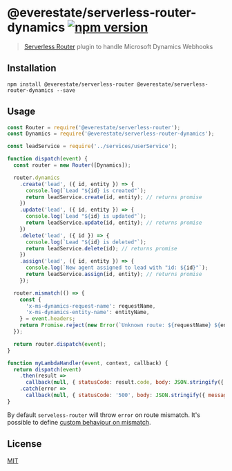 # @everestate/serverless-router-dynamics [![npm version](https://badge.fury.io/js/%40everestate%2Fserverless-router-dynamics.svg)](https://www.npmjs.com/package/@everestate/serverless-router-dynamics)

> [Serverless Router](https://github.com/everestate/serverless-router) plugin to handle Microsoft Dynamics Webhooks

## Installation

```
npm install @everestate/serverless-router @everestate/serverless-router-dynamics --save
```

## Usage

```javascript
const Router = require('@everestate/serverless-router');
const Dynamics = require('@everestate/serverless-router-dynamics');

const leadService = require('../services/userService');

function dispatch(event) {
  const router = new Router([Dynamics]);

  router.dynamics
    .create('lead', ({ id, entity }) => {
      console.log(`Lead "${id} is created"`);
      return leadService.create(id, entity); // returns promise
    })
    .update('lead', ({ id, entity }) => {
      console.log(`Lead "${id} is updated"`);
      return leadService.update(id, entity); // returns promise
    })
    .delete('lead', ({ id }) => {
      console.log(`Lead "${id} is deleted"`);
      return leadService.delete(id); // returns promise
    })
    .assign('lead', ({ id, entity }) => {
      console.log(`New agent assigned to lead with "id: ${id}"`);
      return leadService.assign(id, entity); // returns promise
    });

  router.mismatch(() => {
    const {
      'x-ms-dynamics-request-name': requestName,
      'x-ms-dynamics-entity-name': entityName,
    } = event.headers;
    return Promise.reject(new Error(`Unknown route: ${requestName} ${entityName}`));
  });

  return router.dispatch(event);
}

function myLambdaHandler(event, context, callback) {
  return dispatch(event)
    .then(result =>
      callback(null, { statusCode: result.code, body: JSON.stringify({ payload: result.payload }) }))
    .catch(error =>
      callback(null, { statusCode: '500', body: JSON.stringify({ message: error.message }) }));
}
```

By default `serveless-router` will throw `error` on route mismatch.
It's possible to define [custom behaviour on mismatch](https://github.com/everestate/serverless-router#when-route-is-mismatched).

## License

[MIT](./LICENSE)
